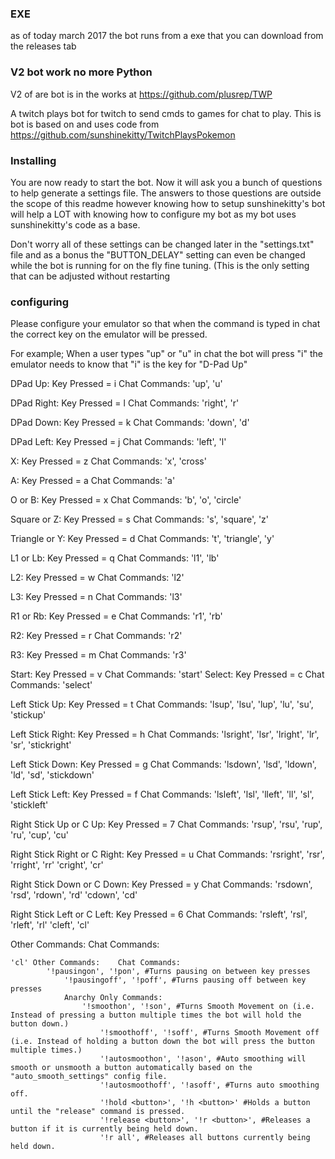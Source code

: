 ### EXE 
as of today march 2017 the bot runs from a exe that you can  download from the releases tab
### V2 bot work no more Python 
V2 of are bot is in the works at https://github.com/plusrep/TWP

A twitch plays bot for twitch to send cmds to games for chat to play.
This is bot is based on and uses code from https://github.com/sunshinekitty/TwitchPlaysPokemon




### Installing

You are now ready to start the bot. Now it will ask you a bunch of questions to help generate a settings file. The answers to those questions are outside the scope of this readme however knowing how to setup sunshinekitty's bot will help a LOT with knowing how to configure my bot as my bot uses sunshinekitty's code as a base.

Don't worry all of these settings can be changed later in the "settings.txt" file and as a bonus the "BUTTON_DELAY" setting can even be changed while the bot is running for on the fly fine tuning. (This is the only setting that can be adjusted without restarting 

### configuring


Please configure your emulator so that when the command is typed in chat the correct key on the emulator will be pressed.

For example; When a user types "up" or "u" in chat the bot will press "i" the emulator needs to know that "i" is the key for "D-Pad Up"

DPad Up: Key Pressed = i Chat Commands: 'up', 'u'

DPad Right: Key Pressed = l Chat Commands: 'right', 'r'

DPad Down: Key Pressed = k Chat Commands: 'down', 'd'

DPad Left: Key Pressed = j Chat Commands: 'left', 'l'

X: Key Pressed = z Chat Commands: 'x', 'cross'

A: Key Pressed = a Chat Commands: 'a'

O or B: Key Pressed = x Chat Commands: 'b', 'o', 'circle'

Square or Z: Key Pressed = s Chat Commands: 's', 'square', 'z'

Triangle or Y: Key Pressed = d Chat Commands: 't', 'triangle', 'y'

L1 or Lb: Key Pressed = q Chat Commands: 'l1', 'lb'

L2: Key Pressed = w Chat Commands: 'l2'

L3: Key Pressed = n Chat Commands: 'l3'

R1 or Rb: Key Pressed = e Chat Commands: 'r1', 'rb'

R2: Key Pressed = r Chat Commands: 'r2'

R3: Key Pressed = m Chat Commands: 'r3'

Start: Key Pressed = v Chat Commands: 'start' Select: Key Pressed = c Chat Commands: 'select'

Left Stick Up: Key Pressed = t Chat Commands: 'lsup', 'lsu', 'lup', 'lu', 'su', 'stickup'

Left Stick Right: Key Pressed = h Chat Commands: 'lsright', 'lsr', 'lright', 'lr', 'sr', 'stickright'

Left Stick Down: Key Pressed = g Chat Commands: 'lsdown', 'lsd', 'ldown', 'ld', 'sd', 'stickdown'

Left Stick Left: Key Pressed = f Chat Commands: 'lsleft', 'lsl', 'lleft', 'll', 'sl', 'stickleft'

Right Stick Up or C Up: Key Pressed = 7 Chat Commands: 'rsup', 'rsu', 'rup', 'ru', 'cup', 'cu'

Right Stick Right or C Right: Key Pressed = u Chat Commands: 'rsright', 'rsr', 'rright', 'rr' 'cright', 'cr'

Right Stick Down or C Down: Key Pressed = y Chat Commands: 'rsdown', 'rsd', 'rdown', 'rd' 'cdown', 'cd'

Right Stick Left or C Left: Key Pressed = 6 Chat Commands: 'rsleft', 'rsl', 'rleft', 'rl' 'cleft', 'cl'

Other Commands: Chat Commands:

	'cl' Other Commands: 	Chat Commands: 
	 		'!pausingon', '!pon', #Turns pausing on between key presses 
		 		'!pausingoff', '!poff', #Turns pausing off between key presses 
		 		Anarchy Only Commands: 
		 			'!smoothon', '!son', #Turns Smooth Movement on (i.e. Instead of pressing a button multiple times the bot will hold the button down.) 
			 			'!smoothoff', '!soff', #Turns Smooth Movement off (i.e. Instead of holding a button down the bot will press the button multiple times.) 
			 			'!autosmoothon', '!ason', #Auto smoothing will smooth or unsmooth a button automatically based on the "auto_smooth_settings" config file. 
			 			'!autosmoothoff', '!asoff', #Turns auto smoothing off. 
			 			'!hold <button>', '!h <button>' #Holds a button until the "release" command is pressed.
 			 			'!release <button>', '!r <button>', #Releases a button if it is currently being held down. 
			 			'!r all', #Releases all buttons currently being held down.






